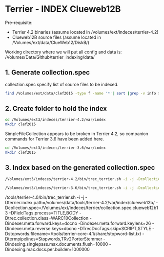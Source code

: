 # Terrier - INDEX Clueweb12B

Pre-requisite:
* Terrier 4.2 binaries (assume located in /volumes/ext/indeces/terrier-4.2)
* Clueweb12B source files (assume located in /Volumes/ext/data/ClueWeb12/DiskB/)

Working directory where we will put all config and data is:
/Volumes/Data/Github/terrier_indexing/data/


## 1. Generate collection.spec
collection.spec specify list of source files to be indexed.
```bash
find /Volumes/ext/data/clef2015 -type f -name '*'| sort |grep -v info > /Volumes/ext/liam/data/collection_clef2015.spec
```


## 2. Create folder to hold the index
```bash
cd /Volumes/ext3/indeces/terrier-4.2/var/index
mkdir clef2015
```

SimpleFileCollection appears to be broken in Terrier 4.2, so companion commands for Terrier 3.6 have been added here.

```bash
cd /Volumes/ext3/indeces/terrier-3.6/var/index
mkdir clef2015
```

## 3. Index based on the generated collection.spec
```bash
/Volumes/ext3/indeces/terrier-4.2/bin/trec_terrier.sh -i -j -Dcollection.spec=/Volumes/ext/liam/data/collection_clef2015.spec -Dterrier.index.path=/Volumes/ext3/indeces/terrier-4.2/var/index/clef2015/ -DFieldTags.process=TITLE,BODY -Dtrec.collection.class=SimpleFileCollection  -Dindexing.simplefilecollection=TaggedDocument -Dindexing.simplefilecollection.defaultparser=TaggedDocument -Dindexer.meta.forward.keys=filename -Dindexer.meta.forward.keylens=128 -Dindexing.simplefilecollection.recurse=true -DTrecDocTags.skip=SCRIPT,STYLE -Dignore.empty.documents=true -Dstopwords.filename=stopword-list.txt -Dtermpipelines=Stopwords,PorterStemmer
```

```bash
/Volumes/ext3/indeces/terrier-3.6/bin/trec_terrier.sh -i -j -Dcollection.spec=/Volumes/ext/liam/data/collection_clef2015.spec -Dterrier.index.path=/Volumes/ext3/indeces/terrier-3.6/var/index/clef2015/ -DFieldTags.process=title,body -DTrecDocTags.skip=script,style -Dtermpipelines=Stopwords,PorterStemmer -Dtrec.collection.class=SimpleFileCollection -Dindexer.meta.forward.keys=filename -Dindexer.meta.forward.keylens=256 -Dindexing.simplefilecollection=TaggedDocument -Dindexer.meta.reverse.keys=filename -Dindexer.meta.reverse.keylens=256 -Dblock.indexing=true -Dblocks.size=1 -Dmax.term.length=30 -Dindexing.simplefilecollection.defaultparser=TaggedDocument
```


/tools/terrier-4.0/bin/trec_terrier.sh -i -j
-Dterrier.index.path=/volumes/data/tools/terrier-4.2/var/index/clueweb12b/
-Dcollection.spec=/Volumes/ext/indeces/terrier/collection.spec.clueweb12b13
-DFieldTags.process=TITLE,BODY
-Dtrec.collection.class=WARC10Collection
-Dindexer.meta.forward.keys=docno
-Dindexer.meta.forward.keylens=26
-Dindexer.meta.reverse.keys=docno
-DTrecDocTags.skip=SCRIPT,STYLE
-Dstopwords.filename=/tools/terrier-core-4.1/share/stopword-list.txt
-Dtermpipelines=Stopwords,TRv2PorterStemmer
-Dindexing.singlepass.max.documents.flush=10000
-Dindexing.max.docs.per.builder=1000000


